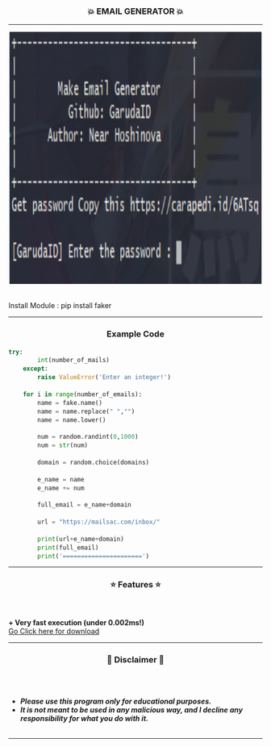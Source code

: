 ### <p align="center">💥 EMAIL GENERATOR 💥</p>
-----

<p align="center">
<img src="https://github.com/GarudaID/email-gen/blob/main/pict.PNG", width="500", height="500">
</p><br>
Install Module : pip install faker

-----

### <p align="center">Example Code</p>

```py
try:
        int(number_of_mails)
    except:
        raise ValueError('Enter an integer!')

    for i in range(number_of_emails):
        name = fake.name()
        name = name.replace(" ","")
        name = name.lower()

        num = random.randint(0,1000)
        num = str(num)

        domain = random.choice(domains)

        e_name = name
        e_name += num

        full_email = e_name+domain

        url = "https://mailsac.com/inbox/"

        print(url+e_name+domain)
        print(full_email)
        print('======================')
```

-----

### <p align="center">⭐ Features ⭐</p>

<br><br>
<strong>+ Very fast execution (under 0.002ms!)</strong>
<br>
<a href="https://github.com/GarudaID/email-gen/releases/tag/Release">Go Click here for download</a>

-----

### <p align="center">📌 Disclaimer 📌</p>

<br><br>
* ***Please use this program only for educational purposes.***
* ***It is not meant to be used in any malicious way, and I decline any responsibility for what you do with it.***
<br><br>

-----
